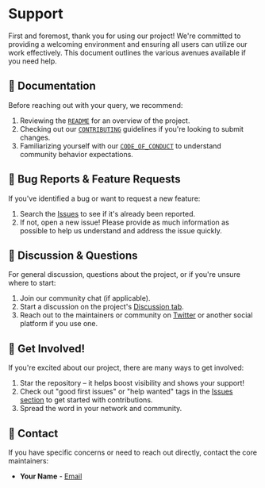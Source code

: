 # Support

First and foremost, thank you for using our project! We're committed to providing a welcoming environment and ensuring all users can utilize our work effectively. This document outlines the various avenues available if you need help.

## 📖 Documentation

Before reaching out with your query, we recommend:

1. Reviewing the [`README`](/.github/README.md) for an overview of the project.
2. Checking out our [`CONTRIBUTING`](/.github/CONTRIBUTING.md) guidelines if you're looking to submit changes.
3. Familiarizing yourself with our [`CODE_OF_CONDUCT`](/.github/CODE_OF_CONDUCT.md) to understand community behavior expectations.

## 🐛 Bug Reports & Feature Requests

If you've identified a bug or want to request a new feature:

1. Search the [Issues](https://github.com/BangladeshOS/bangladesh/issues) to see if it's already been reported.
2. If not, open a new issue! Please provide as much information as possible to help us understand and address the issue quickly.

## 💬 Discussion & Questions

For general discussion, questions about the project, or if you're unsure where to start:

1. Join our community chat (if applicable).
2. Start a discussion on the project's [Discussion tab](https://github.com/BangladeshOS/bangladesh/discussions).
3. Reach out to the maintainers or community on [Twitter](https://twitter.com/Lissy_Sykes) or another social platform if you use one.

## 🚀 Get Involved!

If you're excited about our project, there are many ways to get involved:

1. Star the repository – it helps boost visibility and shows your support!
2. Check out "good first issues" or "help wanted" tags in the [Issues section](https://github.com/BangladeshOS/bangladesh/issues) to get started with contributions.
3. Spread the word in your network and community.

## 📧 Contact

If you have specific concerns or need to reach out directly, contact the core maintainers:

- **Your Name** - [Email](mailto:youremail@example.com)


